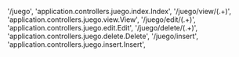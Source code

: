 '/juego', 'application.controllers.juego.index.Index',
'/juego/view/(.+)', 'application.controllers.juego.view.View',
'/juego/edit/(.+)', 'application.controllers.juego.edit.Edit',
'/juego/delete/(.+)', 'application.controllers.juego.delete.Delete',
'/juego/insert', 'application.controllers.juego.insert.Insert',